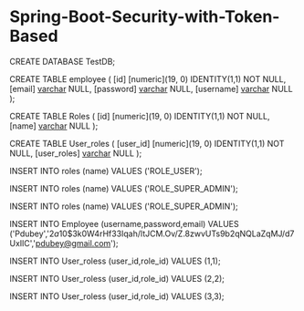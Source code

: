 # Spring-Boot-Security-with-Token-Based

CREATE DATABASE TestDB;

CREATE TABLE employee (
  [id] [numeric](19, 0) IDENTITY(1,1) NOT NULL,
	[email] [varchar](255) NULL,
	[password] [varchar](255) NULL,
	[username] [varchar](255) NULL
);


CREATE TABLE Roles (
  [id] [numeric](19, 0) IDENTITY(1,1) NOT NULL,
	[name] [varchar](255) NULL
);

CREATE TABLE User_roles (
  [user_id] [numeric](19, 0) IDENTITY(1,1) NOT NULL,
	[user_roles] [varchar](255) NULL
);




INSERT INTO roles (name)
VALUES ('ROLE_USER');                    

INSERT INTO roles (name)
VALUES ('ROLE_SUPER_ADMIN');

INSERT INTO roles (name)
VALUES ('ROLE_SUPER_ADMIN');

INSERT INTO Employee (username,password,email)
VALUES ('Pdubey','$2a$10$3k0W4rHf33Iqah/ltJCM.Ov/Z.8zwvUTs9b2qNQLaZqMJ/d7UxIlC','pdubey@gmail.com'); 

INSERT INTO User_roless (user_id,role_id)
VALUES (1,1);  

INSERT INTO User_roless (user_id,role_id)
VALUES (2,2);   

INSERT INTO User_roless (user_id,role_id)
VALUES (3,3);   
